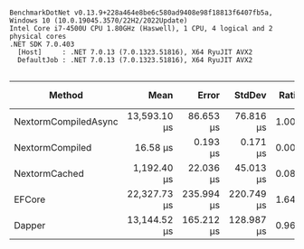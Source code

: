 ```

BenchmarkDotNet v0.13.9+228a464e8be6c580ad9408e98f18813f6407fb5a, Windows 10 (10.0.19045.3570/22H2/2022Update)
Intel Core i7-4500U CPU 1.80GHz (Haswell), 1 CPU, 4 logical and 2 physical cores
.NET SDK 7.0.403
  [Host]     : .NET 7.0.13 (7.0.1323.51816), X64 RyuJIT AVX2
  DefaultJob : .NET 7.0.13 (7.0.1323.51816), X64 RyuJIT AVX2


```
| Method               | Mean         | Error      | StdDev     | Ratio | RatioSD | Gen0     | Allocated  | Alloc Ratio |
|--------------------- |-------------:|-----------:|-----------:|------:|--------:|---------:|-----------:|------------:|
| NextormCompiledAsync | 13,593.10 μs |  86.653 μs |  76.816 μs | 1.000 |    0.00 |  93.7500 |  194.62 KB |        1.00 |
| NextormCompiled      |     16.58 μs |   0.193 μs |   0.171 μs | 0.001 |    0.00 |   8.0261 |   16.41 KB |        0.08 |
| NextormCached        |  1,192.40 μs |  22.036 μs |  45.013 μs | 0.089 |    0.00 | 207.0313 |  425.77 KB |        2.19 |
| EFCore               | 22,327.73 μs | 235.994 μs | 220.749 μs | 1.644 |    0.02 | 500.0000 | 1061.36 KB |        5.45 |
| Dapper               | 13,144.52 μs | 165.212 μs | 128.987 μs | 0.966 |    0.01 |  78.1250 |  188.91 KB |        0.97 |
